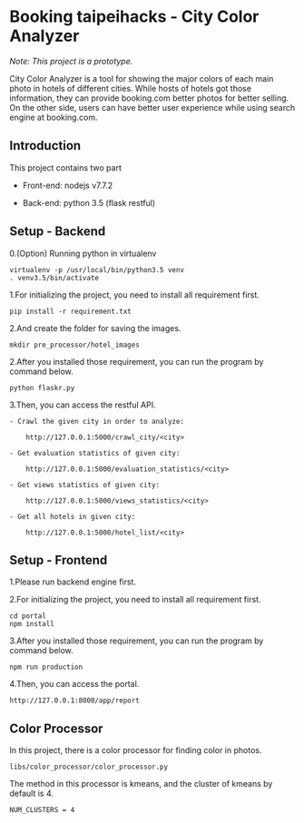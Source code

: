 # Booking taipeihacks - City Color Analyzer

*Note: This project is a prototype.*

City Color Analyzer is a tool for showing the major colors of each main photo in hotels of different cities. While hosts of hotels got those information, they can provide booking.com better photos for better selling. On the other side, users can have better user experience while using search engine at booking.com.

## Introduction

This project contains two part

- Front-end: nodejs v7.7.2

- Back-end: python 3.5 (flask restful)

## Setup - Backend

0.(Option) Running python in virtualenv

    virtualenv -p /usr/local/bin/python3.5 venv
    . venv3.5/bin/activate

1.For initializing the project, you need to install all requirement first.

    pip install -r requirement.txt

2.And create the folder for saving the images.

    mkdir pre_processor/hotel_images

2.After you installed those requirement, you can run the program by command below.

    python flaskr.py

3.Then, you can access the restful API.

    - Crawl the given city in order to analyze:

        http://127.0.0.1:5000/crawl_city/<city>

    - Get evaluation statistics of given city:

        http://127.0.0.1:5000/evaluation_statistics/<city>

    - Get views statistics of given city:

        http://127.0.0.1:5000/views_statistics/<city>

    - Get all hotels in given city:

        http://127.0.0.1:5000/hotel_list/<city>

## Setup - Frontend

1.Please run backend engine first.

2.For initializing the project, you need to install all requirement first.

    cd portal
    npm install

3.After you installed those requirement, you can run the program by command below.

    npm run production

4.Then, you can access the portal.

    http://127.0.0.1:8000/app/report

## Color Processor

In this project, there is a color processor for finding color in photos.

    libs/color_processor/color_processor.py

The method in this processor is kmeans, and the cluster of kmeans by default is 4.

    NUM_CLUSTERS = 4
